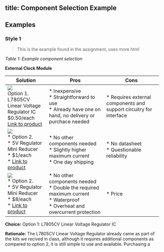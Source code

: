 title: Component Selection Example
---

## Examples

### Style 1

> This is the example found in the assignment, uses more html

*Table 1: Example component selection*

**External Clock Module**

| **Solution**                                                                                                                                                                                      | **Pros**                                                                                                                                    | **Cons**                                                                                            |
| ------------------------------------------------------------------------------------------------------------------------------------------------------------------------------------------------- | ------------------------------------------------------------------------------------------------------------------------------------------- | --------------------------------------------------------------------------------------------------- |
| ![](https://mm.digikey.com/Volume0/opasdata/d220001/medias/images/2660/497%7ETO220-3TO220AB%7E%7E3.JPG?hidebanner=true)<br>Option 1.<br> L7805CV Linear Voltage Regulator IC<br>$0.50/each<br>[Link to product](https://www.digikey.com/en/products/detail/stmicroelectronics/L7805CV/585964)| \* Inexpensive<br>\* Straightforward to use<br>\* Already have one on hand, no delivery or purchace needed                                               | \* Requires external components and support circuitry for interface |
| ![](https://m.media-amazon.com/images/I/617opKv0apL._SL1500_.jpg)<br>\* Option 2. <br>\* 5V Regulator Mini Reducer <br>\* $1/each <br>\* [Link to product](https://www.amazon.com/Regulator-Reducer-Converter-Aircraft-MP1584EN/dp/B0D4QD849J?crid=2LJGXRCXZ7P38&dib=eyJ2IjoiMSJ9.iNJpkDPQi-mw6UuWIejnrOmd4NL3vHD06uMb7jmFScNcL7zb0hTSoQZKuiVc0RAm38kf7VtMzU-HhXIlzREmnzFxNo33I0EDHN-8Z2JjdVnKxav1C92uCGTLa61SuxoxhhtpEXim9lfUvdqf0FscwJm5rZ4LDiRlH8-imXFPnUf6VDN5pCANd_NEg35h4LuSXn1l6lJnYf8EodoOQtX-c3tXIWOOcfp-252GOuZlAg0.dwvBu0H1Is_gbS-XDDX6mK23uJfsdYaYoQ7DP9F-sUY&dib_tag=se&keywords=5%2Bvolt%2Bregulator&qid=1760571075&sprefix=5%2Bvolt%2Bregulato%2Caps%2C200&sr=8-9&th=1) | \* No other components needed <br>\* Slightly higher maximum current <br> \* One day shipping | * No datasheet <br>\* Questionable reliability                                                         |
| ![](https://m.media-amazon.com/images/I/51hF5gGM+sL._AC_SL1000_.jpg)<br>\* Option 2. <br>\* 5V Regulator Mini Reducer <br>\* $8/each <br>\* [Link to product](https://www.amazon.com/Converter-Voltage-Waterproof-Regulator-Step-Down/dp/B07Y2V1F8V?crid=2LJGXRCXZ7P38&dib=eyJ2IjoiMSJ9.iNJpkDPQi-mw6UuWIejnrOmd4NL3vHD06uMb7jmFScNcL7zb0hTSoQZKuiVc0RAm38kf7VtMzU-HhXIlzREmnzFxNo33I0EDHN-8Z2JjdVnKxav1C92uCGTLa61SuxoxhhtpEXim9lfUvdqf0FscwJm5rZ4LDiRlH8-imXFPnUf6VDN5pCANd_NEg35h4LuSXn1l6lJnYf8EodoOQtX-c3tXIWOOcfp-252GOuZlAg0.dwvBu0H1Is_gbS-XDDX6mK23uJfsdYaYoQ7DP9F-sUY&dib_tag=se&keywords=5%2Bvolt%2Bregulator&qid=1760571075&sprefix=5%2Bvolt%2Bregulato%2Caps%2C200&sr=8-11&th=1) | \* No other components needed <br>\* Double the required maximum current <br> \* Waterproof <br>\* Overheat and overcurrent protection | * Price                                                         |


**Choice:** Option 1: L7805CV Linear Voltage Regulator IC

**Rationale:** The L7805CV Linear Voltage Regulator already came as part of the kits we recived in class, although it requires additional components as compared to option 2, it is still simple to use and available. Purchasing a
